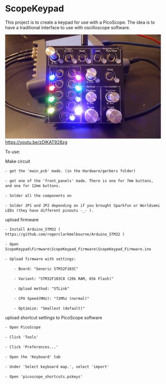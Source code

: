 # ScopeKeypad
This project is to create a keypad for use with a PicoScope. The idea is to have a traditional interface to use with oscilloscope software.

![image](ScopeKeypad_low_quality.JPG)
https://youtu.be/zDIKAT928zg

To use:

Make circuit

	- get the 'main_pcb' made. (in the Hardware/gerbers folder)
	
	- get one of the 'front_panels' made. There is one for 7mm buttons, and one for 12mm buttons.
	
	- Solder all the components on
	
	- Solder JP1 and JP2 depending on if you brought Sparkfun or Worldsemi LEDs (they have different pinouts -_- ).
	
	
upload firmware

	- Install Arduino_STM32 ( https://github.com/rogerclarkmelbourne/Arduino_STM32 )
	
	- Open ScopeKeypad\Firmware\ScopeKeypad_Firmware\ScopeKeypad_Firmware.ino
	
	- Upload firmware with settings:
	
		- Board: "Generic STM32F103C"
		
		- Variant: "STM32F103C8 (20k RAM, 65k Flash)"
		
		- Upload method: "STLink"
		
		- CPU Speed(MHz): "72Mhz (normal)"
		
		- Optimize: "Smallest (default)"
		
		
upload shortcut settings to PicoScope software

	- Open PicoScope
	
	- Click 'Tools'
	
	- Click 'Preferences...'
	
	- Open the 'Keyboard' tab
	
	- Under 'Select keyboard map.', select 'import'
	
	- Open 'picoscope_shortcuts.pskeys'
	
